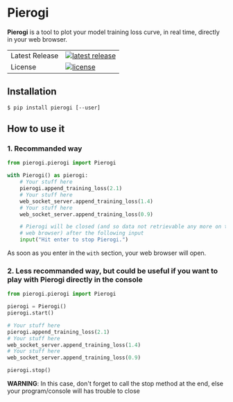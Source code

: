 # Pierogi

**Pierogi** is a tool to plot your model training loss curve, in real time, directly in your web browser.

<table>
<tr>
  <td>Latest Release</td>
  <td>
    <a href="https://pypi.org/project/pierogi/">
    <img src="https://img.shields.io/pypi/v/pierogi.svg" alt="latest release" />
    </a>
  </td>
</tr>
<tr>
  <td>License</td>
  <td>
    <a href="https://github.com/nalepae/pierogi/blob/master/LICENSE">
    <img src="https://img.shields.io/pypi/l/pierogi.svg" alt="license" />
    </a>
  </td>
</tr>
</table>

## Installation

`$ pip install pierogi [--user]`

## How to use it
### 1. Recommanded way

```python
from pierogi.pierogi import Pierogi

with Pierogi() as pierogi:
    # Your stuff here
    pierogi.append_training_loss(2.1)
    # Your stuff here
    web_socket_server.append_training_loss(1.4)
    # Your stuff here
    web_socket_server.append_training_loss(0.9)

    # Pierogi will be closed (and so data not retrievable any more on the
    # web browser) after the following input
    input("Hit enter to stop Pierogi.")
```

As soon as you enter in the `with` section, your web browser will open.

### 2. Less recommanded way, but could be useful if you want to play with **Pierogi** directly in the console
```python
from pierogi.pierogi import Pierogi

pierogi = Pierogi()
pierogi.start()

# Your stuff here
pierogi.append_training_loss(2.1)
# Your stuff here
web_socket_server.append_training_loss(1.4)
# Your stuff here
web_socket_server.append_training_loss(0.9)

pierogi.stop()
```

**WARNING**: In this case, don't forget to call the stop method at the end, 
else your program/console will has trouble to close

